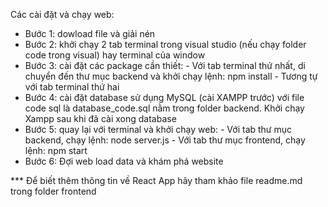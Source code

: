 ﻿Các cài đặt và chạy web:
- Bước 1: dowload file và giải nén
- Bước 2: khởi chạy 2 tab terminal trong visual studio (nếu chạy folder code trong visual) hay terminal của window
- Bước 3: cài đặt các package cần thiết:
      - Với tab terminal thứ nhất, di chuyển đến thư mục backend và khởi chạy lệnh: npm install
      - Tương tự với tab terminal thứ hai
- Bước 4: cài đặt database sử dụng MySQL (cài XAMPP trước) với file code sql là database_code.sql nằm trong folder backend. Khởi chạy Xampp sau khi đã cài xong database
- Bước 5: quay lại với terminal và khởi chạy web:
      - Với tab thư mục backend, chạy lệnh: node server.js
      - Với tab thư mục frontend, chạy lệnh: npm start
- Bước 6: Đợi web load data và khám phá website

*** Để biết thêm thông tin về React App hãy tham khảo file readme.md trong folder frontend
